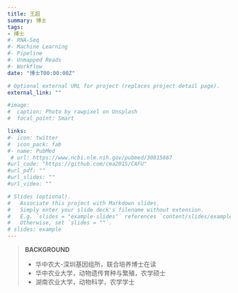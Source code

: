 ```yaml
---
title: 王超
summary: 博士
tags:
- 博士
#- RNA-Seq
#- Machine Learning
#- Pipeline
#- Unmapped Reads
#- Workflow
date: "博士T00:00:00Z"

# Optional external URL for project (replaces project detail page).
external_link: ""

#image:
#  caption: Photo by rawpixel on Unsplash
#  focal_point: Smart

links:
#- icon: twitter
#  icon_pack: fab
#- name: PubMed
 # url: https://www.ncbi.nlm.nih.gov/pubmed/30815667
#url_code: "https://github.com/cma2015/CAFU"
#url_pdf: ""
#url_slides: ""
#url_video: ""

# Slides (optional).
#   Associate this project with Markdown slides.
#   Simply enter your slide deck's filename without extension.
#   E.g. `slides = "example-slides"` references `content/slides/example-slides.md`.
#   Otherwise, set `slides = ""`.
# slides: example
---
```


>  
>
>  **BACKGROUND**
>
>  * 华中农大-深圳基因组所，联合培养博士在读
>  * 华中农业大学，动物遗传育种与繁殖，农学硕士
>  * 湖南农业大学，动物科学，农学学士   
